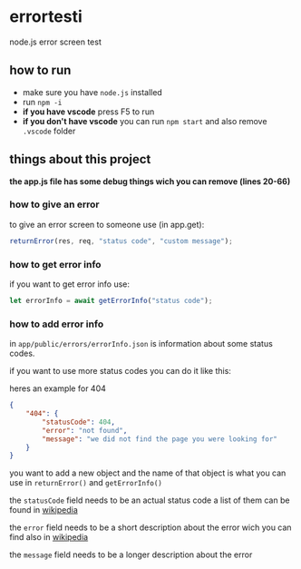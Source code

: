 # errortesti
node.js error screen test

## how to run
- make sure you have `node.js` installed
- run `npm -i`
- **if you have vscode** press F5 to run
- **if you don't have vscode** you can run `npm start` and also remove `.vscode` folder

## things about this project

**the app.js file has some debug things wich you can remove (lines 20-66)**

### how to give an error

to give an error screen to someone use (in app.get):

```javascript
returnError(res, req, "status code", "custom message");
```

### how to get error info

if you want to get error info use:

```javascript
let errorInfo = await getErrorInfo("status code");
```

### how to add error info

in `app/public/errors/errorInfo.json` is information about some status codes.

if you want to use more status codes you can do it like this:

heres an example for 404

```json
{
    "404": {
        "statusCode": 404,
        "error": "not found",
        "message": "we did not find the page you were looking for"
    }
}
```

you want to add a new object and the name of that object is what you can use in `returnError()` and `getErrorInfo()`

the `statusCode` field needs to be an actual status code a list of them can be found in [wikipedia](https://en.wikipedia.org/wiki/List_of_HTTP_status_codes)

the `error` field needs to be a short description about the error wich you can find also in [wikipedia](https://en.wikipedia.org/wiki/List_of_HTTP_status_codes)

the `message` field needs to be a longer description about the error
